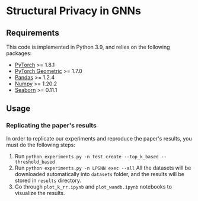 # Structural Privacy in GNNs

## Requirements

This code is implemented in Python 3.9, and relies on the following packages:  
- [PyTorch](https://pytorch.org/get-started/locally/) >= 1.8.1
- [PyTorch Geometric](https://pytorch-geometric.readthedocs.io/en/latest/notes/installation.html) >= 1.7.0
- [Pandas](https://pandas.pydata.org/pandas-docs/stable/getting_started/install.html) >= 1.2.4
- [Numpy](https://numpy.org/install/) >= 1.20.2
- [Seaborn](https://seaborn.pydata.org/) >= 0.11.1  

## Usage

### Replicating the paper's results
In order to replicate our experiments and reproduce the paper's results, you must do the following steps:  
1. Run ``python experiments.py -n test create --top_k_based --threshold_based ``
2. Run ``python experiments.py -n LPGNN exec --all``
   All the datasets will be downloaded automatically into ``datasets`` folder, and the results will be stored in ``results`` directory.
2. Go through ``plot_k_rr.ipynb`` and ``plot_wandb.ipynb`` notebooks to visualize the results.

